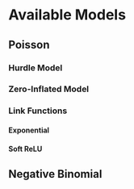 # Available Models

## Poisson

### Hurdle Model

### Zero-Inflated Model

### Link Functions

#### Exponential

#### Soft ReLU

## Negative Binomial

